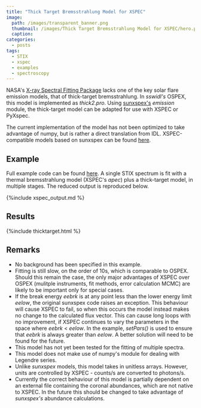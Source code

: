 ```yaml
---
title: "Thick Target Bremsstrahlung Model for XSPEC"
image: 
  path: /images/transparent_banner.png
  thumbnail: /images/Thick Target Bremsstrahlung Model for XSPEC/hero.png
  caption:
categories:
  - posts
tags:
  - STIX
  - xspec
  - examples
  - spectroscopy
---
```


NASA's [X-ray Spectral Fitting Package](https://heasarc.gsfc.nasa.gov/xanadu/xspec/) lacks one of the key solar flare emission models, that of thick-target bremsstrahlung. In _sswidl's_ OSPEX, this model is implemented as _thick2.pro_. Using [sunxspex's](https://github.com/sunpy/sunxspex)
_emission_ module, the thick-target model can be adapted for use with XSPEC or PyXspec. 

The current implementation of the model has not been optimized to take advantage of numpy, but is rather a direct translation from IDL. XSPEC-compatible models based on sunxspex can be found [here](https://github.com/elastufka/sunxspex/blob/master/sunxspex/sun_xspec.py). 

## Example 

Full example code can be found [here](https://github.com/elastufka/sunxspex/blob/master/examples/pyxspec_example.py). A single STIX spectrum is fit with a thermal bremsstrahlung model (XSPEC's _apec_) plus a thick-target model, in multiple stages. The reduced output is reproduced below.

{%include xspec_output.md %}

##  Results

{%include thicktarget.html %}

## Remarks

- No background has been specified in this example.
- Fitting is still slow, on the order of 10s, which is comparable to OSPEX. Should this remain the case, the only major advantages of XSPEC over OSPEX (mulitple instruments, fit methods, error calculation MCMC) are likely to be important only for special cases. 
- If the break energy _eebrk_ is at any point less than the lower energy limit _eelow_, the original sunxspex code raises an exception. This behaviour will cause XSPEC to fail, so when this occurs the model instead makes no change to the calculated flux vector. This can cause long loops with no improvement, if XSPEC continues to vary the parameters in the space where _eebrk_ < _eelow_. In the example, _setPars()_ is used to ensure that _eebrk_ is always greater than _eelow_. A better solution will need to be found for the future.
- This model has not yet been tested for the fitting of multiple spectra.
- This model does not make use of numpy's module for dealing with Legendre series.
- Unlike _sunxspex_ models, this model takes in unitless arrays. However, units are controlled by XSPEC - counts/s are converted to photons/s.
- Currently the correct behaviour of this model is partially dependent on an external file containing the coronal abundances, which are not native to XSPEC. In the future this should be changed to take advantage of _sunxspex's_ abundance calculations.




